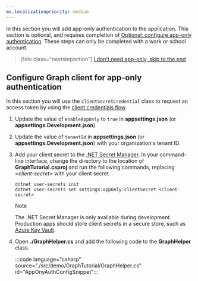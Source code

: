 ```yaml
---
ms.localizationpriority: medium
---
```


<!-- markdownlint-disable MD041 -->

In this section you will add app-only authentication to the application. This section is optional, and requires completion of [Optional: configure app-only authentication](?tutorial-step=7). These steps can only be completed with a work or school account.

> [!div class="nextstepaction"]
> [I don't need app-only, skip to the end](?tutorial-step=10)

## Configure Graph client for app-only authentication

In this section you will use the `ClientSecretCredential` class to request an access token by using the [client credentials flow](/azure/active-directory/develop/v2-oauth2-client-creds-grant-flow).

1. Update the value of `enableAppOnly` to `true` in **appsettings.json** (or **appsettings.Development.json**).

1. Update the value of `tenantId` in **appsettings.json** (or **appsettings.Development.json**) with your organization's tenant ID.

1. Add your client secret to the [.NET Secret Manager](/aspnet/core/security/app-secrets). In your command-line interface, change the directory to the location of **GraphTutorial.csproj** and run the following commands, replacing *&lt;client-secret&gt;* with your client secret.

    ```dotnetcli
    dotnet user-secrets init
    dotnet user-secrets set settings:appOnly:clientSecret <client-secret>
    ```

    > [!NOTE]
    > The .NET Secret Manager is only available during development. Production apps should store client secrets in a secure store, such as [Azure Key Vault](/azure/key-vault/general/overview).

1. Open **./GraphHelper.cs** and add the following code to the **GraphHelper** class.

    :::code language="csharp" source="./src/demo/GraphTutorial/GraphHelper.cs" id="AppOnyAuthConfigSnippet":::

